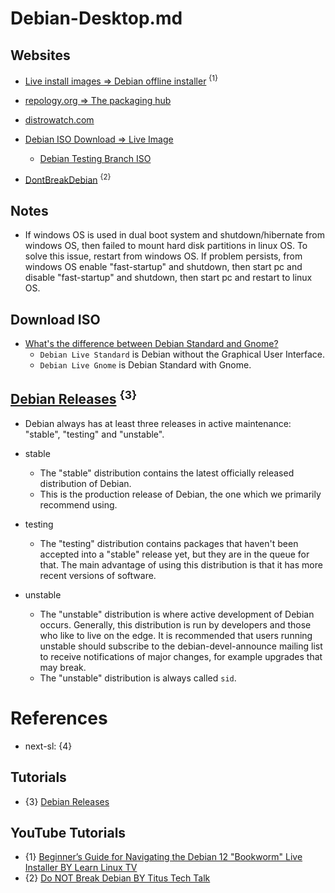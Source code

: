 # Debian-Desktop.md

## Websites

* [Live install images => Debian offline installer](https://www.debian.org/CD/live/) <sup>{1}</sup>
* [repology.org => The packaging hub](https://repology.org/)
* [distrowatch.com](https://distrowatch.com/)

* [Debian ISO Download => Live Image](https://www.debian.org/CD/)
  * [Debian Testing Branch ISO](https://cdimage.debian.org/cdimage/weekly-live-builds/amd64/iso-hybrid/)

* [DontBreakDebian](https://wiki.debian.org/DontBreakDebian) <sup>{2}</sup>

## Notes

* If windows OS is used in dual boot system and shutdown/hibernate from windows OS, then failed to mount hard disk partitions in linux OS. To solve this issue, restart from windows OS. If problem persists, from windows OS enable "fast-startup" and shutdown, then start pc and disable "fast-startup" and shutdown, then start pc and restart to linux OS.

## Download ISO

* [What's the difference between Debian Standard and Gnome?](https://unix.stackexchange.com/questions/87182/whats-the-difference-between-debian-standard-and-gnome)
  * `Debian Live Standard` is Debian without the Graphical User Interface.
  * `Debian Live Gnome` is Debian Standard with Gnome.

## [Debian Releases](https://www.debian.org/releases/) <sup>{3}</sup>

* Debian always has at least three releases in active maintenance: "stable", "testing" and "unstable".

* stable
  * The "stable" distribution contains the latest officially released distribution of Debian.
  * This is the production release of Debian, the one which we primarily recommend using.

* testing
  * The "testing" distribution contains packages that haven't been accepted into a "stable" release yet, but they are in the queue for that. The main advantage of using this distribution is that it has more recent versions of software.

* unstable
  * The "unstable" distribution is where active development of Debian occurs. Generally, this distribution is run by developers and those who like to live on the edge. It is recommended that users running unstable should subscribe to the debian-devel-announce mailing list to receive notifications of major changes, for example upgrades that may break.
  * The "unstable" distribution is always called `sid`.

# References

* next-sl: {4}

## Tutorials

* {3} [Debian Releases](https://www.debian.org/releases/)

## YouTube Tutorials
  
* {1} [Beginner’s Guide for Navigating the Debian 12 "Bookworm" Live Installer BY Learn Linux TV](https://www.youtube.com/watch?v=Xd1uFBZbe8w)
* {2} [Do NOT Break Debian BY Titus Tech Talk](https://www.youtube.com/watch?v=d3Ux1pSEKK8)
